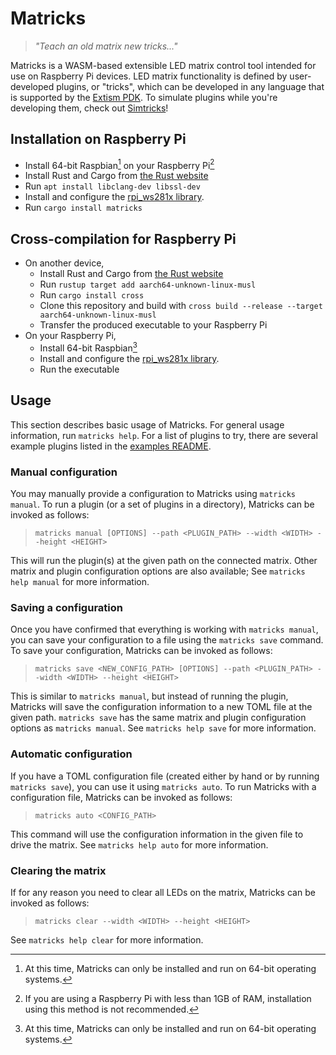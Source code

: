 # Matricks

> _"Teach an old matrix new tricks..."_

Matricks is a WASM-based extensible LED matrix control tool intended for use on Raspberry Pi devices.
LED matrix functionality is defined by user-developed plugins, or "tricks", which can be developed in any language that 
is supported by the [Extism PDK](https://extism.org/docs/category/write-a-plug-in). 
To simulate plugins while you're developing them, check out [Simtricks](https://github.com/wymcg/simtricks)!

## Installation on Raspberry Pi
- Install 64-bit Raspbian[^1] on your Raspberry Pi[^2]
- Install Rust and Cargo from [the Rust website](https://rustup.rs)
- Run `apt install libclang-dev libssl-dev`
- Install and configure the [rpi_ws281x library](https://github.com/rpi-ws281x/rpi_ws281x).
- Run `cargo install matricks`

## Cross-compilation for Raspberry Pi
- On another device,
  - Install Rust and Cargo from [the Rust website](https://rustup.rs)
  - Run `rustup target add aarch64-unknown-linux-musl`
  - Run `cargo install cross`
  - Clone this repository and build with `cross build --release --target aarch64-unknown-linux-musl`
  - Transfer the produced executable to your Raspberry Pi
- On your Raspberry Pi,
  - Install 64-bit Raspbian[^1]
  - Install and configure the [rpi_ws281x library](https://github.com/rpi-ws281x/rpi_ws281x).
  - Run the executable

## Usage
This section describes basic usage of Matricks. For general usage information, run `matricks help`.
For a list of plugins to try, there are several example plugins listed in the [examples README](./examples/README.md).

### Manual configuration
You may manually provide a configuration to Matricks using `matricks manual`.
To run a plugin (or a set of plugins in a directory), Matricks can be invoked as follows:

> ```matricks manual [OPTIONS] --path <PLUGIN_PATH> --width <WIDTH> --height <HEIGHT>```

This will run the plugin(s) at the given path on the connected matrix.
Other matrix and plugin configuration options are also available; See `matricks help manual` for more information.

### Saving a configuration
Once you have confirmed that everything is working with `matricks manual`, you can save your configuration to a file using the `matricks save` command.
To save your configuration, Matricks can be invoked as follows:

> ```matricks save <NEW_CONFIG_PATH> [OPTIONS] --path <PLUGIN_PATH> --width <WIDTH> --height <HEIGHT>```

This is similar to `matricks manual`, but instead of running the plugin, Matricks will save the configuration information to a new TOML file at the given path.
`matricks save` has the same matrix and plugin configuration options as `matricks manual`. 
See `matricks help save` for more information.

### Automatic configuration
If you have a TOML configuration file (created either by hand or by running `matricks save`), you can use it using `matricks auto`.
To run Matricks with a configuration file, Matricks can be invoked as follows:

> ```matricks auto <CONFIG_PATH>```

This command will use the configuration information in the given file to drive the matrix.
See `matricks help auto` for more information.

### Clearing the matrix
If for any reason you need to clear all LEDs on the matrix, Matricks can be invoked as follows:

> ```matricks clear --width <WIDTH> --height <HEIGHT>```

See `matricks help clear` for more information.

[^1]: At this time, Matricks can only be installed and run on 64-bit operating systems.
[^2]: If you are using a Raspberry Pi with less than 1GB of RAM, installation using this method is not recommended.
